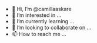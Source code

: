 - 👋 Hi, I’m @camillaaskare
- 👀 I’m interested in ...
- 🌱 I’m currently learning ...
- 💞️ I’m looking to collaborate on ...
- 📫 How to reach me ...

<!---
camillaaskare/camillaaskare is a ✨ special ✨ repository because its `README.md` (this file) appears on your GitHub profile.
You can click the Preview link to take a look at your changes.
--->
